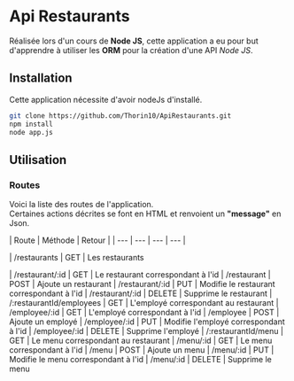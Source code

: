 

# Api Restaurants

Réalisée lors d'un cours de **Node JS**, cette application a eu pour but d'apprendre à utiliser les **ORM** pour la création d'une API  _Node JS_.

## Installation 

Cette application nécessite d'avoir nodeJs d'installé.

```bash
git clone https://github.com/Thorin10/ApiRestaurants.git
npm install 
node app.js
```

## Utilisation

### Routes

Voici la liste des routes de l'application.   
Certaines actions décrites se font en HTML et renvoient un **"message"** en Json. 

| Route | Méthode | Retour |
| --- | --- | --- | --- |

| /restaurants | GET | Les restaurants

| /restaurant/:id | GET | Le restaurant correspondant à l'id
| /restaurant | POST | Ajoute un restaurant
| /restaurant/:id | PUT | Modifie le restaurant correspondant à l'id
| /restaurant/:id | DELETE  | Supprime le restaurant
| /:restaurantId/employees | GET  | L'employé correspondant au restaurant
| /employee/:id | GET  | L'employé correspondant à l'id
| /employee | POST  | Ajoute un employé
| /employee/:id | PUT  | Modifie l'employé correspondant à l'id
| /employee/:id | DELETE  | Supprime l'employé
| /:restaurantId/menu | GET  | Le menu correspondant au restaurant
| /menu/:id | GET  | Le menu correspondant à l'id
| /menu | POST  | Ajoute un menu
| /menu/:id | PUT  | Modifie le menu correspondant à l'id
| /menu/:id | DELETE  | Supprime le menu
